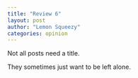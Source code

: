 ```yaml
---
title: "Review 6"
layout: post
author: "Lemon Squeezy"
categories: opinion
---
```


Not all posts need a title.

<!-- excerpt_separator -->

They sometimes just want to be left alone.